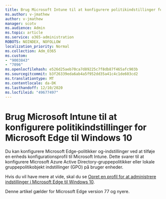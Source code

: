 ```yaml
---
title: Brug Microsoft Intune til at konfigurere politikindstillinger for Microsoft Edge til Windows 10
ms.author: v-jmathew
author: v-jmathew
manager: scotv
ms.audience: Admin
ms.topic: article
ms.service: o365-administration
ROBOTS: NOINDEX, NOFOLLOW
localization_priority: Normal
ms.collection: Adm_O365
ms.custom:
- "9003843"
- "7096"
ms.openlocfilehash: e526d25aeb70ca7d89225c7f8db87f465afc903b
ms.sourcegitcommit: b3f26339eda6ab4a5f952dd35a41c4c1de603cd2
ms.translationtype: MT
ms.contentlocale: da-DK
ms.lasthandoff: 12/10/2020
ms.locfileid: "49677497"
---
```

# <a name="use-microsoft-intune-to-configure-microsoft-edge-policy-settings-for-windows-10"></a>Brug Microsoft Intune til at konfigurere politikindstillinger for Microsoft Edge til Windows 10

Du kan konfigurere Microsoft Edge-politikker og-indstillinger ved at tilføje en enheds konfigurationsprofil til Microsoft Intune. Dette svarer til at konfigurere Microsoft Azure Active Directory-gruppepolitikker eller lokale gruppepolitikobjekt indstillinger (GPO) på bruger enheder.

Hvis du vil have mere at vide, skal du se [Opret en profil for at administrere indstillinger i Microsoft Edge til Windows 10](https://go.microsoft.com/fwlink/?linkid=2133700).

Denne artikel gælder for Microsoft Edge version 77 og nyere.
